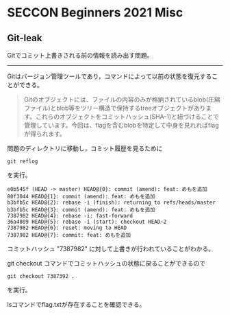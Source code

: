 # SECCON Beginners 2021 Misc

## Git-leak

Gitでコミット上書きされる前の情報を読み出す問題。


---

Gitはバージョン管理ツールであり，コマンドによって以前の状態を復元することができる。

> Gitのオブジェクトには、ファイルの内容のみが格納されているblob(圧縮ファイル)とblob等をツリー構造で保持するtreeオブジェクトがあります。これらのオブジェクトをコミットハッシュ(SHA-1)と紐づけることで管理しています。今回は、flagを含むblobを特定して中身を見れればflagが得られます。

問題のディレクトリに移動し，コミット履歴を見るために
```
git reflog
```
を実行。

```
e0b545f (HEAD -> master) HEAD@{0}: commit (amend): feat: めもを追加
80f3044 HEAD@{1}: commit (amend): feat: めもを追加
b3bfb5c HEAD@{2}: rebase -i (finish): returning to refs/heads/master
b3bfb5c HEAD@{3}: commit (amend): feat: めもを追加
7387982 HEAD@{4}: rebase -i: fast-forward
36a4809 HEAD@{5}: rebase -i (start): checkout HEAD~2
7387982 HEAD@{6}: reset: moving to HEAD
7387982 HEAD@{7}: commit: feat: めもを追加
```

コミットハッシュ "7387982" に対して上書きが行われていることがわかる。

git checkout コマンドでコミットハッシュの状態に戻ることができるので

```
git checkout 7387392 .
```

を実行。

lsコマンドでflag.txtが存在することを確認できる。


